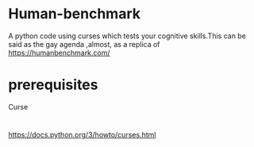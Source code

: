 # Human-benchmark
A python code using curses which tests your cognitive skills.This can be said as the gay agenda ,almost, as a replica of https://humanbenchmark.com/ 
# prerequisites
Curse
# 
  https://docs.python.org/3/howto/curses.html
